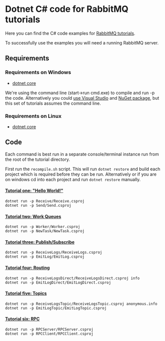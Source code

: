 # Dotnet C# code for RabbitMQ tutorials

Here you can find the C# code examples for [RabbitMQ
tutorials](https://www.rabbitmq.com/getstarted.html).

To successfully use the examples you will need a running RabbitMQ server.

## Requirements

### Requirements on Windows

* [dotnet core](https://www.microsoft.com/net/core)

We're using the command line (start->run cmd.exe) to
compile and run -p the code. Alternatively you could [use Visual Studio](https://github.com/rabbitmq/rabbitmq-tutorials/tree/master/dotnet-visual-studio) and [NuGet package](https://www.nuget.org/packages/RabbitMQ.Client/), but this set of tutorials assumes
the command line.

### Requirements on Linux

* [dotnet core](https://www.microsoft.com/net/core)

## Code

Each command is best run in a separate console/terminal instance run from the root
of the tutorial directory.

First run the `recompile.sh` script. This will run `dotnet restore` and build
each project which is required before they can be run. Alternatively or if you are
on windows cd into each project and run `dotnet restore` manually.

#### [Tutorial one: "Hello World!"](https://www.rabbitmq.com/tutorial-one-dotnet.html)

    dotnet run -p Receive/Receive.csproj
    dotnet run -p Send/Send.csproj

#### [Tutorial two: Work Queues](https://www.rabbitmq.com/tutorial-two-dotnet.html)

    dotnet run -p Worker/Worker.csproj
    dotnet run -p NewTask/NewTask.csproj

#### [Tutorial three: Publish/Subscribe](https://www.rabbitmq.com/tutorial-three-dotnet.html)

    dotnet run -p ReceiveLogs/ReceiveLogs.csproj
    dotnet run -p EmitLog/EmitLog.csproj

#### [Tutorial four: Routing](https://www.rabbitmq.com/tutorial-four-dotnet.html)

    dotnet run -p ReceiveLogsDirect/ReceiveLogsDirect.csproj info
    dotnet run -p EmitLogDirect/EmitLogDirect.csproj

#### [Tutorial five: Topics](https://www.rabbitmq.com/tutorial-five-dotnet.html)

    dotnet run -p ReceiveLogsTopic/ReceiveLogsTopic.csproj anonymous.info
    dotnet run -p EmitLogTopic/EmitLogTopic.csproj

#### [Tutorial six: RPC](https://www.rabbitmq.com/tutorial-six-dotnet.html)

    dotnet run -p RPCServer/RPCServer.csproj
    dotnet run -p RPCClient/RPCClient.csproj
